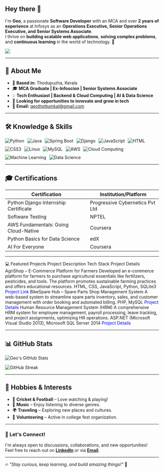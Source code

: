 ## Hey there 👋  

I'm **Geo**, a passionate **Software Developer** with an MCA and over **2 years of experience** at Infosys as an **Operations Executive, Senior Operations Executive, and Senior Systems Associate**.  
I thrive on **building scalable web applications**, **solving complex problems**, and **continuous learning** in the world of technology. 🚀  

<a href="https://linkedin.com/in/geo-george-b6360619b">
  <img src="https://img.shields.io/badge/-LinkedIn-0072b1?&style=for-the-badge&logo=linkedin&logoColor=white" />
</a>

---

## 🚀 About Me  

- 📍 **Based in:** Thodupuzha, Kerala  
- 🎓 **MCA Graduate | Ex-Infoscion | Senior Systems Associate**  
- 💡 **Tech Enthusiast | Backend & Cloud Computing | AI & Data Science**  
- 💼 **Looking for opportunities to innovate and grow in tech**  
- 📧 **Email:** [geothottumkal@gmail.com](mailto:geothottumkal@gmail.com)  

---

## 🛠️ Knowledge & Skills  

<div align="left" style="display: flex; flex-wrap: wrap; gap: 10px;">
  <img src="https://img.shields.io/badge/Python-3776AB?style=for-the-badge&logo=python&logoColor=white" alt="Python" />
  <img src="https://img.shields.io/badge/Java-007396?style=for-the-badge&logo=java&logoColor=white" alt="Java" />
  <img src="https://img.shields.io/badge/Spring%20Boot-6DB33F?style=for-the-badge&logo=spring&logoColor=white" alt="Spring Boot" />
  <img src="https://img.shields.io/badge/Django-092E20?style=for-the-badge&logo=django&logoColor=white" alt="Django" />
  <img src="https://img.shields.io/badge/JavaScript-F7DF1E?style=for-the-badge&logo=javascript&logoColor=black" alt="JavaScript" />
  <img src="https://img.shields.io/badge/HTML5-E34F26?style=for-the-badge&logo=html5&logoColor=white" alt="HTML" />
  <img src="https://img.shields.io/badge/CSS3-1572B6?style=for-the-badge&logo=css3&logoColor=white" alt="CSS3" />
  <img src="https://img.shields.io/badge/Linux-FCC624?style=for-the-badge&logo=linux&logoColor=black" alt="Linux" />
  <img src="https://img.shields.io/badge/MySQL-4479A1?style=for-the-badge&logo=mysql&logoColor=white" alt="MySQL" />
  <img src="https://img.shields.io/badge/AWS-FF9900?style=for-the-badge&logo=amazonaws&logoColor=white" alt="AWS" />
  <img src="https://img.shields.io/badge/Cloud%20Computing-008080?style=for-the-badge&logo=cloudflare&logoColor=white" alt="Cloud Computing" />
  <img src="https://img.shields.io/badge/Machine%20Learning-FF6F00?style=for-the-badge&logo=tensorflow&logoColor=white" alt="Machine Learning" />
  <img src="https://img.shields.io/badge/Data%20Science-4B8BBE?style=for-the-badge&logo=python&logoColor=white" alt="Data Science" />
</div>

---

## 🎓 Certifications  

| **Certification** | **Institution/Platform** |
|------------------|-------------------------|
| Python Django Internship Certificate | Progressive Cybernetics Pvt Ltd |
| Software Testing | NPTEL |
| AWS Fundamentals: Going Cloud-Native | Coursera |
| Python Basics for Data Science | edX |
| AI For Everyone | Coursera |

---

💻 Featured Projects
Project	Description	Tech Stack	Project Details
AgriShop – E-Commerce Platform for Farmers	Developed an e-commerce platform for farmers to purchase agricultural essentials like fertilizers, pesticides, and tools. The platform promotes sustainable farming practices and offers educational resources.	HTML, CSS, JavaScript, Python, SQLite3	<span style="color:blue">Project Link</span>
BikeSpare Hub – Spare Parts Shop Management System	A web-based system to streamline spare parts inventory, sales, and customer management with order booking and automated billing.	PHP, MySQL	<span style="color:blue">Project Details</span>
Human Resource Management System (HRM)	A comprehensive HRM system for employee management, payroll processing, leave tracking, and project assignments, optimizing HR operations.	ASP.NET (Microsoft Visual Studio 2013), Microsoft SQL Server 2014	<span style="color:blue">Project Details</span>


---
 

## 📊 GitHub Stats  

![Geo's GitHub Stats](https://github-readme-stats.vercel.app/api?username=geo-thottumkal&show_icons=true&theme=radical)

![GitHub Streak](https://github-readme-streak-stats.herokuapp.com/?user=geo-thottumkal&theme=radical)

---

## 🎯 Hobbies & Interests  

- 🏏 **Cricket & Football** – Love watching & playing!  
- 🎵 **Music** – Enjoy listening to diverse genres.  
- 🌍 **Traveling** – Exploring new places and cultures.  
- 🎤 **Volunteering** – Active in college fest organization.  

---

### 🚀 Let's Connect!  

I'm always open to discussions, collaborations, and new opportunities!  
Feel free to reach out on **[LinkedIn](https://linkedin.com/in/geo-george-b6360619b)** or via **[Email](mailto:geothottumkal@gmail.com)**.  

---

🔥 *"Stay curious, keep learning, and build amazing things!"* 🚀
